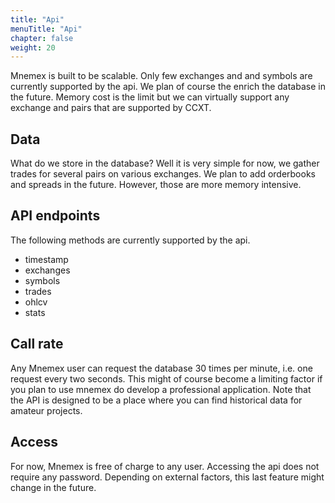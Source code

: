 ```yaml
---
title: "Api"
menuTitle: "Api"
chapter: false
weight: 20
---
```


Mnemex is built to be scalable. Only few exchanges and
and symbols are currently supported by the api. We plan
of course the enrich the database in the future. Memory cost is the limit
but we can virtually support any exchange and pairs that are supported by CCXT. 

## Data

What do we store in the database? Well it is very simple for now, 
we gather trades for several pairs on various exchanges. We plan to add orderbooks and spreads in the future. However, those are more memory intensive. 

## API endpoints

The following methods are currently supported by the api. 

- timestamp
- exchanges
- symbols
- trades
- ohlcv
- stats

## Call rate

Any Mnemex user can request the database 30 times per minute, i.e. one request every two seconds. This might of course become a limiting factor if you plan to use mnemex do develop a professional application. Note that the API is designed to be a place where you can find historical data for amateur projects. 

## Access

For now, Mnemex is free of charge to any user. 
Accessing the api does not require any password.
Depending on external factors, this last feature might change in the future. 
